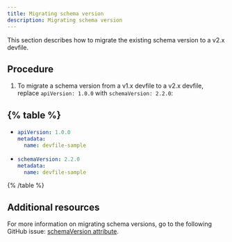 ```yaml
---
title: Migrating schema version
description: Migrating schema version
---
```


This section describes how to migrate the existing schema version to a
v2.x devfile.

## Procedure

1. To migrate a schema version from a v1.x devfile to a v2.x devfile,
    replace `apiVersion: 1.0.0` with `schemaVersion: 2.2.0`:

{% table %}
---

* ```yaml
  apiVersion: 1.0.0
  metadata:
    name: devfile-sample
  ```

* ```yaml
  schemaVersion: 2.2.0
  metadata:
    name: devfile-sample
  ```

{% /table %}

## Additional resources

For more information on migrating schema versions, go to the
following GitHub issue: [schemaVersion
attribute](https://github.com/devfile/api/issues/7).

